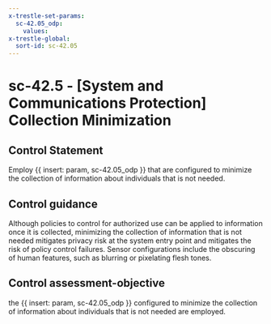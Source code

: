 ```yaml
---
x-trestle-set-params:
  sc-42.05_odp:
    values:
x-trestle-global:
  sort-id: sc-42.05
---
```


# sc-42.5 - \[System and Communications Protection\] Collection Minimization

## Control Statement

Employ {{ insert: param, sc-42.05_odp }} that are configured to minimize the collection of information about individuals that is not needed.

## Control guidance

Although policies to control for authorized use can be applied to information once it is collected, minimizing the collection of information that is not needed mitigates privacy risk at the system entry point and mitigates the risk of policy control failures. Sensor configurations include the obscuring of human features, such as blurring or pixelating flesh tones.

## Control assessment-objective

the {{ insert: param, sc-42.05_odp }} configured to minimize the collection of information about individuals that is not needed are employed.
